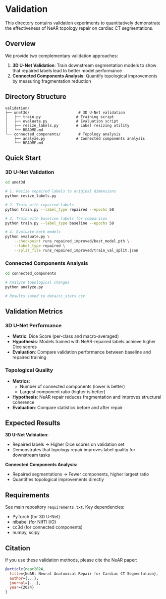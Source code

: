 # Validation

This directory contains validation experiments to quantitatively demonstrate the effectiveness of NeAR topology repair on cardiac CT segmentations.

## Overview

We provide two complementary validation approaches:

1. **3D U-Net Validation**: Train downstream segmentation models to show that repaired labels lead to better model performance
2. **Connected Components Analysis**: Quantify topological improvements by measuring fragmentation reduction

## Directory Structure

```
validation/
├── unet3d/                      # 3D U-Net validation
│   ├── train.py                # Training script
│   ├── evaluate.py             # Evaluation script
│   ├── resize_labels.py        # Label resizing utility
│   └── README.md
└── connected_components/        # Topology analysis
    ├── analyze.py              # Connected components analysis
    └── README.md
```

## Quick Start

### 3D U-Net Validation

```bash
cd unet3d

# 1. Resize repaired labels to original dimensions
python resize_labels.py

# 2. Train with repaired labels
python train.py --label_type repaired --epochs 50

# 3. Train with baseline labels for comparison
python train.py --label_type baseline --epochs 50

# 4. Evaluate both models
python evaluate.py \
    --checkpoint runs_repaired_improved/best_model.pth \
    --label_type repaired \
    --split_file runs_repaired_improved/train_val_split.json
```

### Connected Components Analysis

```bash
cd connected_components

# Analyze topological changes
python analyze.py

# Results saved to data/cc_stats.csv
```

## Validation Metrics

### 3D U-Net Performance
- **Metric**: Dice Score (per-class and macro-averaged)
- **Hypothesis**: Models trained with NeAR-repaired labels achieve higher Dice scores
- **Evaluation**: Compare validation performance between baseline and repaired training

### Topological Quality
- **Metrics**: 
  - Number of connected components (lower is better)
  - Largest component ratio (higher is better)
- **Hypothesis**: NeAR repair reduces fragmentation and improves structural coherence
- **Evaluation**: Compare statistics before and after repair

## Expected Results

**3D U-Net Validation:**
- Repaired labels → Higher Dice scores on validation set
- Demonstrates that topology repair improves label quality for downstream tasks

**Connected Components Analysis:**
- Repaired segmentations → Fewer components, higher largest ratio
- Quantifies topological improvements directly

## Requirements

See main repository `requirements.txt`. Key dependencies:
- PyTorch (for 3D U-Net)
- nibabel (for NIfTI I/O)
- cc3d (for connected components)
- numpy, scipy

## Citation

If you use these validation methods, please cite the NeAR paper:
```bibtex
@article{near2024,
  title={NeAR: Neural Anatomical Repair for Cardiac CT Segmentation},
  author={...},
  journal={...},
  year={2024}
}
```
